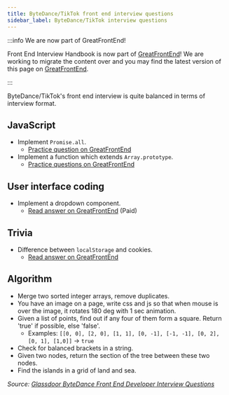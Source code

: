 ```yaml
---
title: ByteDance/TikTok front end interview questions
sidebar_label: ByteDance/TikTok interview questions
---
```


:::info We are now part of GreatFrontEnd!

Front End Interview Handbook is now part of [GreatFrontEnd](https://www.greatfrontend.com/?fpr=frontendinterviewhandbook)! We are working to migrate the content over and you may find the latest version of this page on [GreatFrontEnd](https://www.greatfrontend.com/prepare?fpr=frontendinterviewhandbook).

:::

ByteDance/TikTok's front end interview is quite balanced in terms of interview format.

## JavaScript

- Implement `Promise.all`.
  - [Practice question on GreatFrontEnd](https://www.greatfrontend.com/questions/javascript/promise-all)
- Implement a function which extends `Array.prototype`.
  - [Practice questions on GreatFrontEnd](https://www.greatfrontend.com/prepare/coding)

## User interface coding

- Implement a dropdown component.
  - [Read answer on GreatFrontEnd](https://www.greatfrontend.com/questions/system-design/dropdown-menu) (Paid)

## Trivia

- Difference between `localStorage` and cookies.
  - [Read answer on GreatFrontEnd](https://www.greatfrontend.com/questions/quiz/describe-the-difference-between-a-cookie-sessionstorage-and-localstorage)

## Algorithm

- Merge two sorted integer arrays, remove duplicates.
- You have an image on a page, write css and js so that when mouse is over the image, it rotates 180 deg with 1 sec animation.
- Given a list of points, find out if any four of them form a square. Return 'true' if possible, else 'false'.
  - Examples: `[[0, 0], [2, 0], [1, 1], [0, -1], [-1, -1], [0, 2], [0, 1], [1,0]]` -> `true`
- Check for balanced brackets in a string.
- Given two nodes, return the section of the tree between these two nodes.
- Find the islands in a grid of land and sea.

_Source: [Glassdoor ByteDance Front End Developer Interview Questions](https://www.glassdoor.sg/Interview/ByteDance-Front-End-Developer-Interview-Questions-EI_IE1624196.0,9_KO10,29.htm)_
